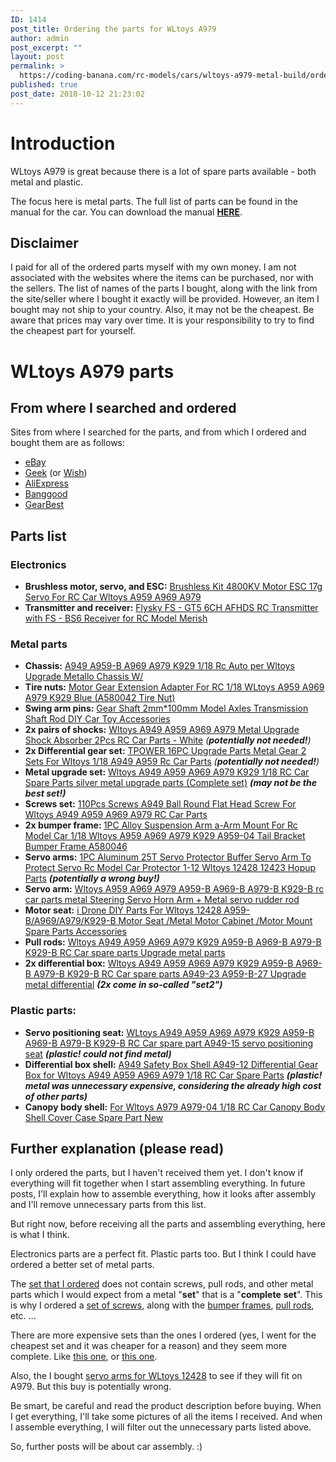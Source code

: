 ```yaml
---
ID: 1414
post_title: Ordering the parts for WLtoys A979
author: admin
post_excerpt: ""
layout: post
permalink: >
  https://coding-banana.com/rc-models/cars/wltoys-a979-metal-build/ordering-the-parts-for-wltoys-a979/
published: true
post_date: 2018-10-12 21:23:02
---
```

<h1>Introduction</h1>
WLtoys A979 is great because there is a lot of spare parts available - both metal and plastic.

The focus here is metal parts. The full list of parts can be found in the manual for the car. You can download the manual <strong><a href="https://coding-banana.com/wp-content/uploads/2018/10/WLtoys_A979_manual.pdf" target="_blank" rel="noopener">HERE</a></strong>.
<h2>Disclaimer</h2>
I paid for all of the ordered parts myself with my own money. I am not associated with the websites where the items can be purchased, nor with the sellers. The list of names of the parts I bought, along with the link from the site/seller where I bought it exactly will be provided. However, an item I bought may not ship to your country. Also, it may not be the cheapest. Be aware that prices may vary over time. It is your responsibility to try to find the cheapest part for yourself.
<h1>WLtoys A979 parts</h1>
<h2>From where I searched and ordered</h2>
Sites from where I searched for the parts, and from which I ordered and bought them are as follows:
<ul>
 	<li><a href="https://www.ebay.com/">eBay</a></li>
 	<li><a href="https://geek.wish.com/">Geek</a> (or <a href="https://www.wish.com/">Wish</a>)</li>
 	<li><a href="https://www.aliexpress.com/">AliExpress</a></li>
 	<li><a href="https://www.banggood.com/">Banggood</a></li>
 	<li><a href="https://www.gearbest.com/">GearBest</a></li>
</ul>
<h2>Parts list</h2>
<h3><strong>Electronics</strong></h3>
<ul>
 	<li><strong>Brushless motor, servo, and ESC:</strong> <a href="https://www.ebay.com/itm/Brushless-Kit-4800KV-Motor-ESC-17g-Servo-For-RC-Car-Wltoys-A959-A969-A979/332090687509?ssPageName=STRK%3AMEBIDX%3AIT&amp;_trksid=p2057872.m2749.l2649">Brushless Kit 4800KV Motor ESC 17g Servo For RC Car Wltoys A959 A969 A979</a></li>
 	<li><strong>Transmitter and receiver:</strong> <a href="https://geek.wish.com/product/5b600cb9c5152323266243cd">Flysky FS - GT5 6CH AFHDS RC Transmitter with FS - BS6 Receiver for RC Model Merish</a></li>
</ul>
<h3><strong>Metal parts</strong></h3>
<ul>
 	<li><strong>Chassis:</strong> <a href="https://www.ebay.com/itm/A949-A959-B-A969-A979-K929-1-18-Rc-Auto-per-Wltoys-Upgrade-Metallo-Chassis-W/173527293746?ssPageName=STRK%3AMEBIDX%3AIT&amp;_trksid=p2057872.m2749.l2649">A949 A959-B A969 A979 K929 1/18 Rc Auto per Wltoys Upgrade Metallo Chassis W/</a></li>
 	<li><strong>Tire nuts:</strong> <a href="https://www.ebay.com/itm/Motor-Gear-Extension-Adapter-For-RC-1-18-WLtoys-A959-A969-A979-K929-Blue/332725245237?ssPageName=STRK%3AMEBIDX%3AIT&amp;var=541857014515&amp;_trksid=p2057872.m2749.l2649">Motor Gear Extension Adapter For RC 1/18 WLtoys A959 A969 A979 K929 Blue (A580042 Tire Nut)</a></li>
 	<li><strong>Swing arm pins:</strong> <a href="https://www.ebay.com/itm/Gear-Shaft-2mm-100mm-Model-Axles-Transmission-Shaft-Rod-DIY-Car-Toy-Accessories/122477192782?ssPageName=STRK%3AMEBIDX%3AIT&amp;var=422929131158&amp;_trksid=p2057872.m2749.l2649">Gear Shaft 2mm*100mm Model Axles Transmission Shaft Rod DIY Car Toy Accessories</a></li>
 	<li><strong>2x pairs of shocks:</strong> <a href="https://www.banggood.com/Wltoys-A949-A959-A969-A979-Metal-Upgrade-Shock-Absorber-2Pcs-p-982949.html?rmmds=myorder&amp;ID=233">Wltoys A949 A959 A969 A979 Metal Upgrade Shock Absorber 2Pcs RC Car Parts - White</a> <em>(<strong>potentially not needed!</strong>)</em></li>
 	<li><strong>2x Differential gear set:</strong> <a href="https://www.banggood.com/TPOWER-16PC-Upgrade-Parts-Metal-Gear-2-Sets-For-Wltoys-118-A949-A959-Rc-Car-Parts-p-1298997.html?rmmds=myorder">TPOWER 16PC Upgrade Parts Metal Gear 2 Sets For Wltoys 1/18 A949 A959 Rc Car Parts</a> <em>(<strong>potentially not needed!</strong>)</em></li>
 	<li><strong>Metal upgrade set:</strong> <a href="https://www.aliexpress.com/item/Wltoys-A949-A959-A969-A979-K929-1-18-RC-Car-Spare-Parts-silver-metal-upgrade-parts/32559459791.html?spm=a2g0s.9042311.0.0.44774c4d9QhXlN">Wltoys A949 A959 A969 A979 K929 1/18 RC Car Spare Parts silver metal upgrade parts (Complete set)</a> <em><strong>(may not be the best set!)</strong></em></li>
 	<li><strong>Screws set:</strong> <a href="https://www.aliexpress.com/item/110Pcs-Screws-A949-Ball-Round-Flat-Head-Screw-For-Wltoys-A949-A959-A969-A979-RC-Car/32900831518.html?spm=a2g0s.9042311.0.0.44774c4d9QhXlN">110Pcs Screws A949 Ball Round Flat Head Screw For Wltoys A949 A959 A969 A979 RC Car Parts</a></li>
 	<li><strong>2x bumper frame: </strong><a href="https://www.aliexpress.com/item/1PC-Alloy-Suspension-Arm-a-Arm-Mount-For-Rc-Model-Car-1-18-Wltoys-A959-A969/32833324843.html?spm=a2g0s.9042311.0.0.44774c4d9QhXlN">1PC Alloy Suspension Arm a-Arm Mount For Rc Model Car 1/18 Wltoys A959 A969 A979 K929 A959-04 Tail Bracket Bumper Frame A580046</a></li>
 	<li><strong>Servo arms:</strong> <a href="https://www.aliexpress.com/item/1PC-Aluminum-25T-Servo-Protector-Buffer-Servo-Arm-To-Protect-Servo-Rc-Model-Car-Protector-1/32824277144.html?spm=a2g0s.9042311.0.0.44774c4d9QhXlN">1PC Aluminum 25T Servo Protector Buffer Servo Arm To Protect Servo Rc Model Car Protector 1-12 Wltoys 12428 12423 Hopup Parts</a> <em><strong>(potentially a wrong buy!)</strong></em></li>
 	<li><strong>Servo arm:</strong> <a href="https://www.aliexpress.com/item/Wltoys-A959-A969-A979-A959-B-A969-B-A979-B-K929-B-rc-car-parts-metal/32897106658.html?spm=a2g0s.9042311.0.0.44774c4d9QhXlN">Wltoys A959 A969 A979 A959-B A969-B A979-B K929-B rc car parts metal Steering Servo Horn Arm + Metal servo rudder rod</a></li>
 	<li><strong>Motor seat:</strong> <a href="https://www.aliexpress.com/item/i-Drone-DIY-Parts-For-Wltoys-12428-A959-B-A969-A979-K929-B-Motor-Seat-Metal/32891335371.html?spm=a2g0s.9042311.0.0.44774c4d9QhXlN">i Drone DIY Parts For Wltoys 12428 A959-B/A969/A979/K929-B Motor Seat /Metal Motor Cabinet /Motor Mount Spare Parts Accessories</a></li>
 	<li><strong>Pull rods:</strong> <a href="https://www.aliexpress.com/item/Wltoys-A949-A959-A969-A979-K929-A959-B-A969-B-A979-B-K929-B-RC-Car/32904709171.html?spm=a2g0s.9042311.0.0.44774c4d9QhXlN">Wltoys A949 A959 A969 A979 K929 A959-B A969-B A979-B K929-B RC Car spare parts Upgrade metal parts</a></li>
 	<li><strong>2x differential box:</strong> <a href="https://www.aliexpress.com/item/Wltoys-A949-A959-A969-A979-K929-A959-B-A969-B-A979-B-K929-B-RC-Car/32876449755.html?spm=a2g0s.9042311.0.0.44774c4d9QhXlN">Wltoys A949 A959 A969 A979 K929 A959-B A969-B A979-B K929-B RC Car spare parts A949-23 A959-B-27 Upgrade metal differential</a> <em><strong>(2x come in so-called "set2")</strong></em></li>
</ul>
<h3><strong>Plastic parts:</strong></h3>
<ul>
 	<li><strong>Servo positioning seat:</strong> <a href="https://www.aliexpress.com/item/WLtoys-A949-A959-A969-A979-K929-A959-B-A969-B-A979-B-K929-B-RC-Car/32704787154.html?spm=a2g0s.9042311.0.0.44774c4d9QhXlN">WLtoys A949 A959 A969 A979 K929 A959-B A969-B A979-B K929-B RC Car spare part A949-15 servo positioning seat</a> <em><strong>(plastic! could not find metal)</strong></em></li>
 	<li><strong>Differential box shell:</strong> <a href="https://www.aliexpress.com/item/A949-Safety-Box-Shell-A949-12-Differential-Gear-Box-for-Wltoys-A949-A959-A969-A979-1/32767690571.html?spm=a2g0s.9042311.0.0.44774c4d9QhXlN">A949 Safety Box Shell A949-12 Differential Gear Box for Wltoys A949 A959 A969 A979 1/18 RC Car Spare Parts</a> <em><strong>(plastic! metal was unnecessary expensive, considering the already high cost of other parts)</strong></em></li>
 	<li><strong>Canopy body shell:</strong> <a href="https://www.ebay.com/itm/For-Wltoys-A979-A979-04-1-18-RC-Car-Canopy-Body-Shell-Cover-Case-Spare-Part-New/122953772872?ssPageName=STRK%3AMEBIDX%3AIT&amp;var=423404498076&amp;_trksid=p2057872.m2749.l2649">For Wltoys A979 A979-04 1/18 RC Car Canopy Body Shell Cover Case Spare Part New</a></li>
</ul>
<h2>Further explanation (please read)</h2>
I only ordered the parts, but I haven't received them yet. I don't know if everything will fit together when I start assembling everything. In future posts, I'll explain how to assemble everything, how it looks after assembly and I'll remove unnecessary parts from this list.

But right now, before receiving all the parts and assembling everything, here is what I think.

Electronics parts are a perfect fit. Plastic parts too. But I think I could have ordered a better set of metal parts.

The <a href="https://www.aliexpress.com/item/Wltoys-A949-A959-A969-A979-K929-1-18-RC-Car-Spare-Parts-silver-metal-upgrade-parts/32559459791.html?spm=a2g0s.9042311.0.0.44774c4d9QhXlN">set that I ordered</a> does not contain screws, pull rods, and other metal parts which I would expect from a metal "<strong>set</strong>" that is a "<strong>complete</strong> <strong>set</strong>". This is why I ordered a <a href="https://www.aliexpress.com/item/110Pcs-Screws-A949-Ball-Round-Flat-Head-Screw-For-Wltoys-A949-A959-A969-A979-RC-Car/32900831518.html?spm=a2g0s.9042311.0.0.44774c4d9QhXlN">set of screws</a>, along with the <a href="https://www.aliexpress.com/item/1PC-Alloy-Suspension-Arm-a-Arm-Mount-For-Rc-Model-Car-1-18-Wltoys-A959-A969/32833324843.html?spm=a2g0s.9042311.0.0.44774c4d9QhXlN">bumper frames</a>, <a href="https://www.aliexpress.com/item/Wltoys-A949-A959-A969-A979-K929-A959-B-A969-B-A979-B-K929-B-RC-Car/32904709171.html?spm=a2g0s.9042311.0.0.44774c4d9QhXlN">pull rods</a>, etc. ...

There are more expensive sets than the ones I ordered (yes, I went for the cheapest set and it was cheaper for a reason) and they seem more complete. Like <a href="https://www.aliexpress.com/item/1-Set-Complete-Upgrade-Parts-Kit-For-Wltoys-A959-Vortex-1-18-2-4G-4WD-Electric/32766407042.html?spm=2114.search0104.3.28.417b2c04sEdAZN&amp;ws_ab_test=searchweb0_0,searchweb201602_2_10065_10068_318_319_10696_450_10084_10083_10618_452_535_534_533_10307_10820_532_10301_10821_10303_5727311_204_5727211_10059_10884_10887_100031_320_10103_448_449,searchweb201603_60,ppcSwitch_0&amp;algo_expid=a6ba3d23-171b-4408-8d4a-18586bce3871-4&amp;algo_pvid=a6ba3d23-171b-4408-8d4a-18586bce3871&amp;transAbTest=ae803_4&amp;priceBeautifyAB=0">this one</a>, or <a href="https://www.ebay.com/itm/WLtoys-1-18-A949-A959-A969-A979-K929-Upgraded-Metal-RC-Car-Parts-Kit/372054899060">this one</a>.

Also, the I bought <a href="https://www.aliexpress.com/item/1PC-Aluminum-25T-Servo-Protector-Buffer-Servo-Arm-To-Protect-Servo-Rc-Model-Car-Protector-1/32824277144.html?spm=a2g0s.9042311.0.0.44774c4d9QhXlN">servo arms for WLtoys 12428</a> to see if they will fit on A979. But this buy is potentially wrong.

Be smart, be careful and read the product description before buying. When I get everything, I'll take some pictures of all the items I received. And when I assemble everything, I will filter out the unnecessary parts listed above.

So, further posts will be about car assembly. :)